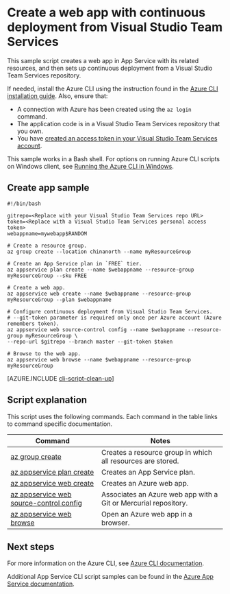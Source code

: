 <properties
    pageTitle="Azure CLI Script Sample - Create a web app with continuous deployment from Visual Studio Team Services | Azure"
    description="Azure CLI Script Sample - Create a web app with continuous deployment from Visual Studio Team Services"
    services="app-service\web"
    documentationcenter=""
    author="syntaxc4"
    manager="erikre"
    editor=""
    tags="azure-service-management" />
<tags
    ms.assetid="389d3bd3-cd8e-4715-a3a1-031ec061d385"
    ms.service="app-service-web"
    ms.workload="web"
    ms.devlang="na"
    ms.topic="article"
    ms.date="03/20/2017"
    wacn.date=""
    ms.author="cfowler" />

# Create a web app with continuous deployment from Visual Studio Team Services

This sample script creates a web app in App Service with its related resources, and then sets up continuous deployment from a Visual Studio Team Services repository. 

If needed, install the Azure CLI using the instruction found in the [Azure CLI installation guide](https://docs.microsoft.com/cli/azure/install-azure-cli). Also, ensure that:

- A connection with Azure has been created using the `az login` command.
- The application code is in a Visual Studio Team Services repository that you own.
- You have [created an access token in your Visual Studio Team Services account](https://www.visualstudio.com/docs/setup-admin/team-services/use-personal-access-tokens-to-authenticate).

This sample works in a Bash shell. For options on running Azure CLI scripts on Windows client, see [Running the Azure CLI in Windows](/documentation/articles/virtual-machines-windows-cli-options/).

## Create app sample

    #!/bin/bash

    gitrepo=<Replace with your Visual Studio Team Services repo URL>
    token=<Replace with a Visual Studio Team Services personal access token>
    webappname=mywebapp$RANDOM

    # Create a resource group.
    az group create --location chinanorth --name myResourceGroup

    # Create an App Service plan in `FREE` tier.
    az appservice plan create --name $webappname --resource-group myResourceGroup --sku FREE

    # Create a web app.
    az appservice web create --name $webappname --resource-group myResourceGroup --plan $webappname

    # Configure continuous deployment from Visual Studio Team Services. 
    # --git-token parameter is required only once per Azure account (Azure remembers token).
    az appservice web source-control config --name $webappname --resource-group myResourceGroup \
    --repo-url $gitrepo --branch master --git-token $token

    # Browse to the web app.
    az appservice web browse --name $webappname --resource-group myResourceGroup


[AZURE.INCLUDE [cli-script-clean-up](../../includes/cli-script-clean-up.md)]

## Script explanation

This script uses the following commands. Each command in the table links to command specific documentation.

| Command | Notes |
|---|---|
| [az group create](https://docs.microsoft.com/cli/azure/group#create) | Creates a resource group in which all resources are stored. |
| [az appservice plan create](https://docs.microsoft.com/cli/azure/appservice/plan#create) | Creates an App Service plan. |
| [az appservice web create](https://docs.microsoft.com/cli/azure/appservice/web#delete) | Creates an Azure web app. |
| [az appservice web source-control config](https://docs.microsoft.com/cli/azure/appservice/web/source-control#config) | Associates an Azure web app with a Git or Mercurial repository. |
| [az appservice web browse](https://docs.microsoft.com/cli/azure/appservice/web#browse) | Open an Azure web app in a browser. |

## Next steps

For more information on the Azure CLI, see [Azure CLI documentation](https://docs.microsoft.com/cli/azure/overview).

Additional App Service CLI script samples can be found in the [Azure App Service documentation](/documentation/articles/app-service-cli-samples/).